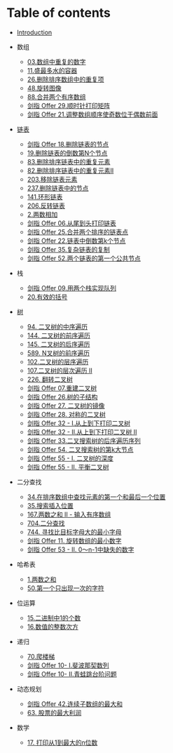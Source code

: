 # Table of contents

* [Introduction](README.md)

* 数组

  * [03.数组中重复的数字](array/03.shu-zu-zhong-zhong-fu-de-shu-zi-lcof.md)
  * [11.盛最多水的容器](array/11.container-with-most-water.md)
  * [26.删除排序数组中的重复项](array/26.remove-duplicates-from-sorted-array.md)
  * [48.旋转图像](array/48.rotate-image.md)
  * [88.合并两个有序数组](array/88.merge-sorted-array.md)
  * [剑指 Offer 29.顺时针打印矩阵](tree/29.-shun-shi-zhen-da-yin-ju-zhen.md)
  * [剑指 Offer 21.调整数组顺序使奇数位于偶数前面](lcof/21.tiao-zheng-shu-zu-shun-xu-shi-qi-shu-wei-yu-ou-shu-qian-mian-lcof.md)

* [链表](linked-list/README.md)
  
  * [剑指 Offer 18.删除链表的节点](linked-list/18.shan-chu-lian-biao-de-jie-dian-lcof.md)
  * [19.删除链表的倒数第N个节点](linked-list/19.remove-nth-node-from-end-of-list.md)
  * [83.删除排序链表中的重复元素](linked-list/83.remove-duplicates-from-sorted-list.md)
  * [82.删除排序链表中的重复元素II](linked-list/82.remove-duplicates-from-sorted-list-ii.md)
  * [203.移除链表元素](linked-list/203.-yi-chu-lian-biao-yuan-su.md)
  * [237.删除链表中的节点](linked-list/237.delete-node-in-a-linked-list.md)
  * [141.环形链表](linked-list/141.linked-list-cycle.md)
  * [206.反转链表](linked-list/206.reverse-linked-list.md)
  * [2.两数相加](2.add-two-numbers.md)
  * [剑指 Offer 06.从尾到头打印链表](linked-list/06.cong-wei-dao-tou-da-yin-lian-biao.md)
  * [剑指 Offer 25.合并两个排序的链表点](linked-list/25.he-bing-liang-ge-pai-xu-de-lian-biao.md)
  * [剑指 Offer 22.链表中倒数第k个节点](linked-list/22.lian-biao-zhong-dao-shu-di-kge-jie-dian-lcof.md)
  * [剑指 Offer 35.复杂链表的复制](linked-list/35.fu-za-lian-biao-de-fu-zhi-lcof.md)
  * [剑指 Offer 52.两个链表的第一个公共节点](linked-list/52.liang-ge-lian-biao-de-di-yi-ge-gong-gong-jie-dian-lcof.md)
  
* 栈
  * [剑指 Offer 09.用两个栈实现队列](stack/9.yong-liang-ge-zhan-shi-xian-dui-lie-lcof.md)
  * [20.有效的括号](stack/20.valid-parentheses.md)
  
* [树](tree/README.md)
  * [94. 二叉树的中序遍历](tree/94.binary-tree-inorder-traversal.md)
  * [144. 二叉树的前序遍历](tree/144.binary-tree-preorder-traversal.md)
  * [145. 二叉树的后序遍历](tree/145.binary-tree-postorder-traversal.md)
  * [589. N叉树的前序遍历](tree/589.n-ary-tree-preorder-traversal.md)
  * [102.二叉树的层序遍历](tree/102.binary-tree-level-order-traversal.md)
  * [107.二叉树的层次遍历 II](tree/107.binary-tree-level-order-traversal-ii.md)
  * [226. 翻转二叉树](tree/226.invert-binary-tree.md)
  * [剑指 Offer 07.重建二叉树](tree/07.chong-jian-er-cha-shu-lcof.md)
  * [剑指 Offer 26.树的子结构](tree/26.shu-de-zi-jie-gou-lcof.md)
  * [剑指 Offer 27. 二叉树的镜像](tree/27.er-cha-shu-de-jing-xiang-lcof.md)
  * [剑指 Offer 28. 对称的二叉树](tree/28.dui-cheng-de-er-cha-shu-lcof.md)
  * [剑指 Offer 32 - I.从上到下打印二叉树](tree/32-i.cong-shang-dao-xia-da-yin-er-cha-shu-lcof.md)
  * [剑指 Offer 32 - II.从上到下打印二叉树 II](tree/32-ii.cong-shang-dao-xia-da-yin-er-cha-shu-ii-lcof.md)
  * [剑指 Offer 33.二叉搜索树的后序遍历序列](tree/33.er-cha-sou-suo-shu-de-hou-xu-bian-li-xu-lie-lcof.md)
  * [剑指 Offer 54. 二叉搜索树的第k大节点](tree/54.er-cha-sou-suo-shu-de-di-kda-jie-dian-lcof.md)
  * [剑指 Offer 55 - I. 二叉树的深度](tree/55-i.er-cha-shu-de-shen-du-lcof.md)
  * [剑指 Offer 55 - II. 平衡二叉树](tree/55-ii.ping-heng-er-cha-shu-lcof.md)
  
* 二分查找

  * [34.在排序数组中查找元素的第一个和最后一个位置](binary-search/34.find-first-and-last-position-of-element-in-sorted-array.md)
  * [35.搜索插入位置](binary-search/35.search-insert-position.md)
  * [167.两数之和 II - 输入有序数组](binary-search/167.two-sum-ii-input-array-is-sorted.md)
  * [704.二分查找](binary-search/704.binary-search.md)
  * [744. 寻找比目标字母大的最小字母](binary-search/744.find-smallest-letter-greater-than-target.md)
  * [剑指 Offer 11. 旋转数组的最小数字](binary-search/11.xuan-zhuan-shu-zu-de-zui-xiao-shu-zi-lcof.md)
  * [剑指 Offer 53 - II. 0～n-1中缺失的数字](binary-search/53-ii.que-shi-de-shu-zi-lcof.md)

* 哈希表

  * [1.两数之和](hash-table/1.two-sum.md)
  * [50.第一个只出现一次的字符](hash-table/50.di-yi-ge-zhi-chu-xian-yi-ci-de-zi-fu-lcof.md)

* 位运算

  * [15.二进制中1的个数](bit-manipulation/15.er-jin-zhi-zhong-1de-ge-shu-lcof.md)
  * [16.数值的整数次方](bit-manipulation/16.shu-zhi-de-zheng-shu-ci-fang-lcof.md)

* 递归

  * [70.爬楼梯](recursion/70.climbing-stairs.md)
  * [剑指 Offer 10- I.斐波那契数列](recursion/10-i.fei-bo-na-qi-shu-lie-lcof.md)
  * [剑指 Offer 10- II.青蛙跳台阶问题](recursion/10-ii.qing-wa-tiao-tai-jie-wen-ti-lcof.md)

* 动态规划

  * [剑指 Offer 42.连续子数组的最大和](dynamic-programming/42.lian-xu-zi-shu-zu-de-zui-da-he-lcof.md)
  * [63. 股票的最大利润](dynamic-programming/63.gu-piao-de-zui-da-li-run-lcof.md)

* 数学

  * [17. 打印从1到最大的n位数](math/17.da-yin-cong-1dao-zui-da-de-nwei-shu-lcof.md)

  




